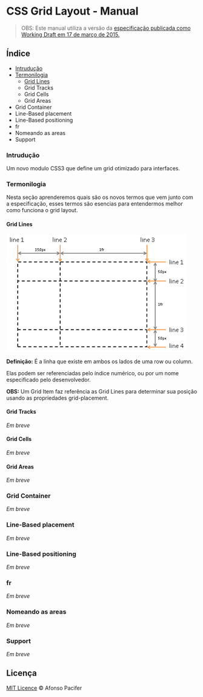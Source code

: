 # CSS Grid Layout - Manual

> OBS: Este manual utiliza a versão da [especificação publicada como Working Draft em 17 de março de 2015.](http://www.w3.org/TR/css-grid-1/)

## Índice
- [Intrudução](#introducao)
- [Termonilogia](#termonilogia)
  - [Grid Lines](#gridlines)
  - Grid Tracks
  - Grid Cells
  - Grid Areas
- Grid Container
- Line-Based placement
- Line-Based positioning
- fr
- Nomeando as areas
- Support

### Intrudução
Um novo modulo CSS3 que define um grid otimizado para interfaces.

### Termonilogia
Nesta seção aprenderemos quais são os novos termos que vem junto com a especificação, esses termos são esencias para entendermos melhor como funciona o grid layout.

#### Grid Lines
![](img/grid-lines.png)

**Definição:** É a linha que existe em ambos os lados de uma row ou column.

Elas podem ser referenciadas pelo índice numérico, ou por um nome especificado pelo desenvolvedor.

**OBS:** Um Grid Item faz referência as Grid Lines para determinar sua posição usando as propriedades grid-placement.

#### Grid Tracks
*Em breve*

#### Grid Cells
*Em breve*

#### Grid Areas
*Em breve*

### Grid Container
*Em breve*

### Line-Based placement
*Em breve*

### Line-Based positioning
*Em breve*

### fr
*Em breve*

### Nomeando as areas
*Em breve*

### Support
*Em breve*

## Licença
[MIT Licence](licence.md) © Afonso Pacifer
